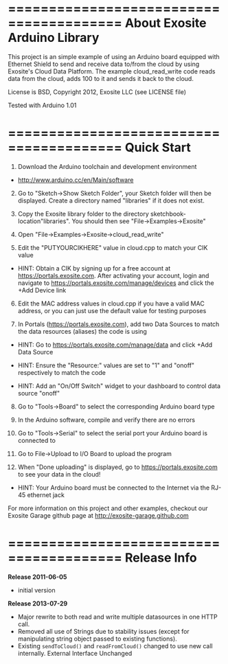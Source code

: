 
========================================
About Exosite Arduino Library
========================================
This project is an simple example of using an Arduino board equipped with Ethernet Shield to send and receive data to/from the cloud by using Exosite's Cloud Data Platform.  The example cloud_read_write code reads data from the cloud, adds 100 to it and sends it back to the cloud. 

License is BSD, Copyright 2012, Exosite LLC (see LICENSE file)

Tested with Arduino 1.01

========================================
Quick Start
========================================
1) Download the Arduino toolchain and development environment

 * http://www.arduino.cc/en/Main/software

2) Go to "Sketch->Show Sketch Folder", your Sketch folder will then be displayed. Create a directory named "libraries" if it does not exist.

3) Copy the Exosite library folder to the directory sketchbook-location\"libraries". You should then see "File->Examples->Exosite"

4) Open "File->Examples->Exosite->cloud_read_write"

5) Edit the "PUTYOURCIKHERE" value in cloud.cpp to match your CIK value

  * HINT: Obtain a CIK by signing up for a free account at https://portals.exosite.com. After activating your account, login and navigate to https://portals.exosite.com/manage/devices and click the +Add Device link

6) Edit the MAC address values in cloud.cpp if you have a valid MAC address, or you can just use the default value for testing purposes

7) In Portals (https://portals.exosite.com), add two Data Sources to match the data resources (aliases) the code is using

  * HINT: Go to https://portals.exosite.com/manage/data and click +Add Data Source

  * HINT: Ensure the "Resource:" values are set to "1" and "onoff" respectively to match the code

  * HINT: Add an "On/Off Switch" widget to your dashboard to control data source "onoff"

8) Go to "Tools->Board" to select the corresponding Arduino board type
 
9) In the Arduino software, compile and verify there are no errors

10) Go to "Tools->Serial" to select the serial port your Arduino board is connected to

11) Go to File->Upload to I/O Board to upload the program

12) When "Done uploading" is displayed, go to https://portals.exosite.com to see your data in the cloud!

  * HINT: Your Arduino board must be connected to the Internet via the RJ-45 ethernet jack

For more information on this project and other examples, checkout our Exosite Garage github page at http://exosite-garage.github.com

========================================
Release Info
========================================
**Release 2011-06-05**
 - initial version

**Release 2013-07-29**
 - Major rewrite to both read and write multiple datasources in one HTTP call.
 - Removed all use of Strings due to stability issues (except for manipulating string object passed to existing functions).
 - Existing `sendToCloud()` and `readFromCloud()` changed to use new call internally. External Interface Unchanged
